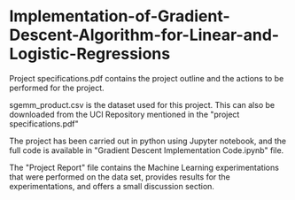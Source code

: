 # Implementation-of-Gradient-Descent-Algorithm-for-Linear-and-Logistic-Regressions

Project specifications.pdf contains the project outline and the actions to be performed for the project.

sgemm_product.csv is the dataset used for this project. This can also be downloaded from the UCI Repository mentioned in the "project specifications.pdf"

The project has been carried out in python using Jupyter notebook, and the full code is available in "Gradient Descent Implementation Code.ipynb" file. 

The "Project Report" file contains the Machine Learning experimentations that were performed on the data set, provides results for the experimentations, and offers a small discussion section.
